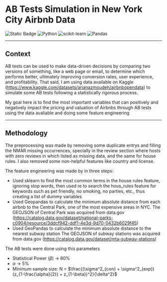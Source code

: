 # **AB Tests Simulation in New York City Airbnb Data**

![Static Badge](https://img.shields.io/badge/In_Progress-Purple?style=flat)
![Python](https://img.shields.io/badge/python-3670A0?style=for-the-badge&logo=python&logoColor=ffdd54)
![scikit-learn](https://img.shields.io/badge/scikit--learn-%23F7931E.svg?style=for-the-badge&logo=scikit-learn&logoColor=white)
![Pandas](https://img.shields.io/badge/pandas-%23150458.svg?style=for-the-badge&logo=pandas&logoColor=white)

---

## Context
AB tests can be used to make data-driven decisions by comparing two versions of something, like a web page or email, to determine which performs better, ultimately improving conversion rates, user experience, and profitability. That said, I am using data available on Kaggle (https://www.kaggle.com/datasets/arianazmoudeh/airbnbopendata) to simulate some AB tests following a statistically rigorous process. 

My goal here is to find the most important variables that can positively and negatively impact the pricing and valuation of Airbnbs through AB tests using the data avaliable and doing some feature engineering

---  

## Methodology
The preprocessing was made by removing some duplicate entrys and filling the NMAR missing occurrences, specially in the review section where hosts with zero reviews in which listed as missing data, and the same for house rules. I also removed some non-helpful features like country and license.

The feature engineering was made by in three steps:
- Used sklearn to find the most common terms in the house rules feature, ignoring stop words, then used re to search the hous_rules feature for keywords such as pet friendly, no smoking, no parties, etc., thus creating a list of dummy variables
- Used Geopandas to calculate the minimum absolute distance from each airbnb to the Central Park, one of the most expensive areas in NYC. The GEOJSON of Central Park was acquired from data.gov (https://catalog.data.gov/dataset/national-parks-c0904/resource/3ddcf942-ddf1-4e3d-9d70-0432b6029f45)
- Used GeoPandas to calculate the minimum absolute distance to the nearest subway station The GEOJSON of subway stations was acquired from data.gov (https://catalog.data.gov/dataset/mta-subway-stations)

The AB tests were done using this parameters 
- Statistical Power ($\beta$) -> 80%
- $\alpha$ -> 5%
- Minimum sample size: N = $\frac{(\sigma^2_{con} + \sigma^2_{exp})(z_{1-\frac{\alpha}{2}} + z_{1-\beta})^2}{\delta^2}$
